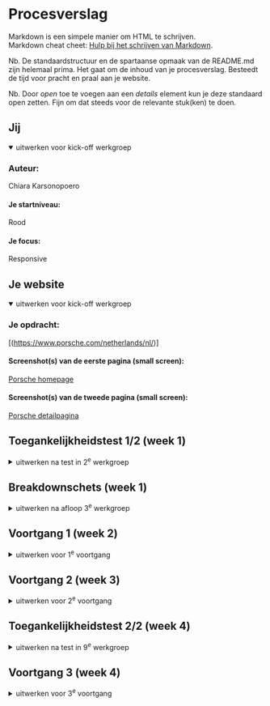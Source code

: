 # Procesverslag
Markdown is een simpele manier om HTML te schrijven.  
Markdown cheat cheet: [Hulp bij het schrijven van Markdown](https://github.com/adam-p/markdown-here/wiki/Markdown-Cheatsheet).

Nb. De standaardstructuur en de spartaanse opmaak van de README.md zijn helemaal prima. Het gaat om de inhoud van je procesverslag. Besteedt de tijd voor pracht en praal aan je website.

Nb. Door *open* toe te voegen aan een *details* element kun je deze standaard open zetten. Fijn om dat steeds voor de relevante stuk(ken) te doen.





## Jij

<details open>
  <summary>uitwerken voor kick-off werkgroep</summary>

  ### Auteur:
  Chiara Karsonopoero

  #### Je startniveau:
  Rood

  #### Je focus:
  Responsive
 
</details>





## Je website

<details open>
  <summary>uitwerken voor kick-off werkgroep</summary>

  ### Je opdracht:
  [(https://www.porsche.com/netherlands/nl/)]

  #### Screenshot(s) van de eerste pagina (small screen): 
  [Porsche homepage  ](https://www.porsche.com/netherlands/nl/)


  #### Screenshot(s) van de tweede pagina (small screen):
  [Porsche detailpagina ](https://www.porsche.com/netherlands/nl/models/911/911-turbo-models/911-turbo-s/)

 
</details>



## Toegankelijkheidstest 1/2 (week 1)

<details>
  <summary>uitwerken na test in 2<sup>e</sup> werkgroep</summary>

  ### Bevindingen
  Lijst met je bevindingen die in de test naar voren kwamen:
<p>mogelijkheid video's op pauze zetten</p>
<p>text to speech</p>
</details>



## Breakdownschets (week 1)

<details>
  <summary>uitwerken na afloop 3<sup>e</sup> werkgroep</summary>

  ### de hele pagina: 
    <img src="./readme-images/breakdownhome.jpg" width="375px" alt="breakdown van de hele pagina">
  <img src="./readme-images/breakdownhome2.jpg" width="375px" alt="breakdown van de hele pagina">

  ### dynamisch deel (bijv menu): 
  <img src="./readme-images/dynamischdeel.png" width="375px" alt="breakdown van een dynamisch deel">

  ### wellicht nog een dynamisch deel (bijv filter): 
  

</details>





## Voortgang 1 (week 2)

<details>
  <summary>uitwerken voor 1<sup>e</sup> voortgang</summary>

  ### Stand van zaken
  hier dit ging goed & dit was lastig (neem ook screenshots op van delen van je website en code)
<p>eerste les afwezig vanwege kickoff in berlijn en tweede door persoonlijke reden</p>
<p>thuis alles op dlo doorgenomen en slides bekeken en site gekozen. vervolgens een breakdown schets gemaakt en ook gelijk de volledige html van beide sites erin gezet. vanaf nu ligt de focus op de css</p>

  ### Agenda voor meeting
  samen met je groepje opstellen

  | student 1      | student 2          | student 3    | student 4        |
  | ---            | ---                | ---          | ---              |
  | dit bespreken  | en dit             | en ik dit    | en dan ik dat    |
  | en dat ook nog | dit als er tijd is | nog een punt | dit wil ik zeker |
  | ...            | ...                | ...          | ...              |


  ### Verslag van meeting
  hier na afloop snel de uitkomsten van de meeting vastleggen

  - classes eruitgehaald
  - volgorde verbeterd
  - carrousel verwijderd > later in css
  - img grootes uit html > in css doen

</details>





## Voortgang 2 (week 3)

<details>
  <summary>uitwerken voor 2<sup>e</sup> voortgang</summary>

  ### Stand van zaken
  - elke les aanwezig > actief meegedaan met lesopdrachten
  - opdracht hamburger menu meegedaan > nu zelf implementeren in code
  - meer focus op codepen opdrachten dan eigen site > dit weekend css bijwerken


  ### Agenda voor meeting
  samen met je groepje opstellen

  | student 1      | student 2          | student 3    | student 4        |
  | ---            | ---                | ---          | ---              |
  | dit bespreken  | en dit             | en ik dit    | en dan ik dat    |
  | en dat ook nog | dit als er tijd is | nog een punt | dit wil ik zeker |
  | ...            | ...                | ...          | ...              |


  ### Verslag van meeting
  hier na afloop snel de uitkomsten van de meeting vastleggen

  - bij daphne meegekeken met haar carrousel > dvw aanpassen
  - meegekeken met indeling van nav > li of aparte secties
  - gekeken naar hoe je een bepaald woord meer nadruk kan geven > met em
  - hoe je een woord/tekst een background image kan geven > background-clip:text; en color:transparent;
  - ! font niet van google maar zelf eerst downloaden en die gebruiken
  - ! duidelijke color structure aanmaken

</details>





## Toegankelijkheidstest 2/2 (week 4)

<details>
  <summary>uitwerken na test in 9<sup>e</sup> werkgroep</summary>

  ### Bevindingen
  Lijst met je bevindingen die in de test naar voren kwamen (geef ook aan wat er verbeterd is):

</details>





## Voortgang 3 (week 4)

<details>
  <summary>uitwerken voor 3<sup>e</sup> voortgang</summary>

  ### Stand van zaken
  hier dit ging goed & dit was lastig (neem ook screenshots op van delen van je website en code)


  ### Agenda voor meeting
  samen met je groepje opstellen

- mov exporteren van de site en in code zetten
- carrousel (met mov's)
- Het maken van een hamburger menu. (Kan ik daar uitkomen door de les terug te kijken van java script? sinds ik die gemist heb)
Feedback op goed responsive maken van de website.
Carousel verbeteren
- hamburger menu is wederom gebroken. 
- nog een probleem met de nav bar
-  weer probleem met github
-  moet ik bepaalde filmpjes toevoegen of is thumbnail genoeg
-  hoe krijg ik de scrollbar weg en de puntjes omhoog
-  Hoe ik mijn lege <a> tags een transitie kan geven
-  en ook hoe ik een carousel met filmpjes maak


  ### Verslag van meeting
  hier na afloop snel de uitkomsten van de meeting vastleggen

  - websites van elkaar doorgegaan

LAATSTE LES
  - navigeren door de kopjes bij toegankelijkheid
  - hoe je de stem veranderd (niet met tab maar andere shortcut)
  - uit jezelf kunnen navigeren op mondeling dus zonder hulp (spiekbriefje mag)
  - stel je komt er last minute achter dat iets niet klopt > zet het in read.me en laat zien dat je er bewust van bent
  - wcag invullen: van nee naar ja gaan
  - aangeven wat jij hebt verbeterd op de site
  - focusstate toevoegen met custom property (var kleur)





## Eindgesprek (week 5)

<details>
  <summary>uitwerken voor eindgesprek</summary>

  ### Je uitkomst - karakteristiek screenshots:
  <img src="readme-images/dummy-plaatje.jpg" width="375px" alt="uitomst opdracht 1">


  ### Dit ging goed/Heb ik geleerd: 
  Korte omschrijving met plaatjes

  <img src="readme-images/dummy-plaatje.jpg" width="375px" alt="top">


  ### Dit was lastig/Is niet gelukt:
  Korte omschrijving met plaatjes

  <img src="readme-images/dummy-plaatje.jpg" width="375px" alt="bummer">
</details>





## Bronnenlijst

<details open>
  <summary>continu bijhouden terwijl je werkt</summary>

  Nb. Wees specifiek ('css-tricks' als bron is bijv. niet specifiek genoeg). 
  Nb. ChatGpT en andere AI horen er ook bij.
  Nb. Vermeld de bronnen ook in je code.

  1. gradient nav: https://www.w3schools.com/css/css3_gradients.asp
  2. scroll animatie debug: https://chatgpt.com/c/69011098-61e8-832c-b5d2-d25d12e82a80 > id zelf veranderd naar queryselector

</details>
